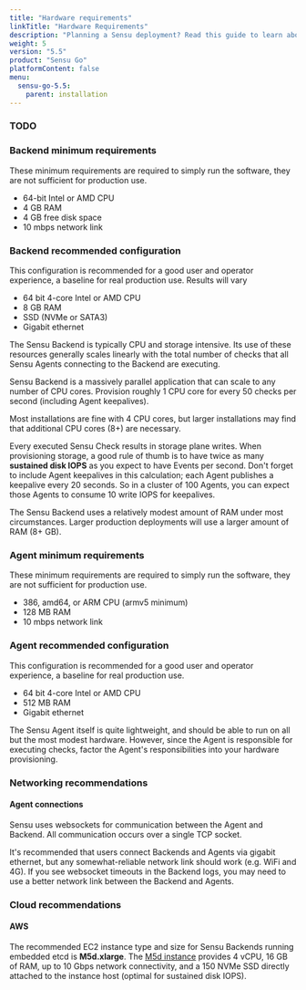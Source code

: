 ```yaml
---
title: "Hardware requirements"
linkTitle: "Hardware Requirements"
description: "Planning a Sensu deployment? Read this guide to learn about the hardware and networking requirements for running Sensu Backends and Agents on your organization's infrastructure."
weight: 5
version: "5.5"
product: "Sensu Go"
platformContent: false
menu:
  sensu-go-5.5:
    parent: installation
---
```


### TODO

### Backend minimum requirements

These minimum requirements are required to simply run the software, they
are not sufficient for production use.

* 64-bit Intel or AMD CPU
* 4 GB RAM
* 4 GB free disk space
* 10 mbps network link

### Backend recommended configuration

This configuration is recommended for a good user and operator
experience, a baseline for real production use. Results will vary

* 64 bit 4-core Intel or AMD CPU
* 8 GB RAM
* SSD (NVMe or SATA3)
* Gigabit ethernet

The Sensu Backend is typically CPU and storage intensive. Its use of
these resources generally scales linearly with the total number of
checks that all Sensu Agents connecting to the Backend are executing.

Sensu Backend is a massively parallel application that can scale to
any number of CPU cores. Provision roughly 1 CPU core for every 50
checks per second (including Agent keepalives).

Most installations are fine with 4 CPU cores, but larger installations
may find that additional CPU cores (8+) are necessary.

Every executed Sensu Check results in storage plane writes. When
provisioning storage, a good rule of thumb is to have twice as many
**sustained disk IOPS** as you expect to have Events per second. Don't
forget to include Agent keepalives in this calculation; each Agent
publishes a keepalive every 20 seconds. So in a cluster of 100 Agents,
you can expect those Agents to consume 10 write IOPS for keepalives.

The Sensu Backend uses a relatively modest amount of RAM under most
circumstances. Larger production deployments will use a larger amount
of RAM (8+ GB).

### Agent minimum requirements

These minimum requirements are required to simply run the software, they
are not sufficient for production use.

* 386, amd64, or ARM CPU (armv5 minimum)
* 128 MB RAM
* 10 mbps network link

### Agent recommended configuration

This configuration is recommended for a good user and operator
experience, a baseline for real production use.

* 64 bit 4-core Intel or AMD CPU
* 512 MB RAM
* Gigabit ethernet

The Sensu Agent itself is quite lightweight, and should be able to run
on all but the most modest hardware. However, since the Agent is
responsible for executing checks, factor the Agent's responsibilities
into your hardware provisioning.

### Networking recommendations

#### Agent connections

Sensu uses websockets for communication between the Agent and Backend.
All communication occurs over a single TCP socket.

It's recommended that users connect Backends and Agents via gigabit
ethernet, but any somewhat-reliable network link should work (e.g.
WiFi and 4G). If you see websocket timeouts in the Backend logs, you
may need to use a better network link between the Backend and Agents.

### Cloud recommendations

#### AWS

The recommended EC2 instance type and size for Sensu Backends running
embedded etcd is **M5d.xlarge**. The
[M5d instance](https://aws.amazon.com/ec2/instance-types/m5/) provides
4 vCPU, 16 GB of RAM, up to 10 Gbps network connectivity, and a 150
NVMe SSD directly attached to the instance host (optimal for sustained
disk IOPS).
